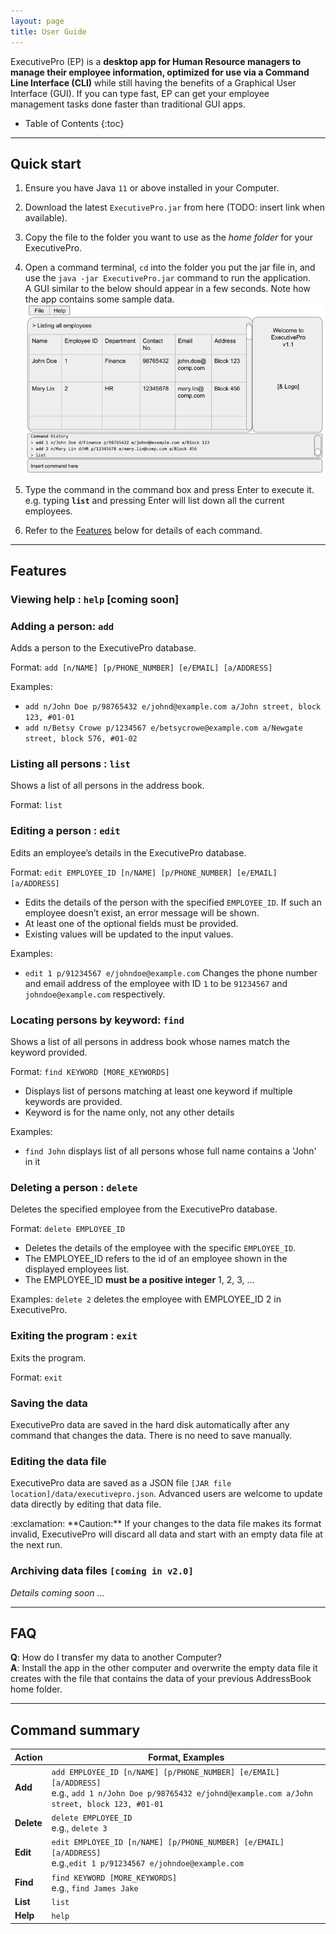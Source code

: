 ```yaml
---
layout: page
title: User Guide
---
```


ExecutivePro (EP) is a **desktop app for Human Resource managers to manage their employee information, optimized for use via a Command Line Interface (CLI)** while still having the benefits of a Graphical User Interface (GUI). If you can type fast, EP can get your employee management tasks done faster than traditional GUI apps.

* Table of Contents
{:toc}

--------------------------------------------------------------------------------------------------------------------

## Quick start

1. Ensure you have Java `11` or above installed in your Computer.

1. Download the latest `ExecutivePro.jar` from here (TODO: insert link when available).

1. Copy the file to the folder you want to use as the _home folder_ for your ExecutivePro.

1. Open a command terminal, `cd` into the folder you put the jar file in, and use the `java -jar ExecutivePro.jar` command to run the application.<br>
   A GUI similar to the below should appear in a few seconds. Note how the app contains some sample data.<br>
   ![Ui](images/Ui.png)

1. Type the command in the command box and press Enter to execute it. e.g. typing **`list`** and pressing Enter will list down all the current employees.<br>

1. Refer to the [Features](#features) below for details of each command.

--------------------------------------------------------------------------------------------------------------------

## Features

### Viewing help : `help` [coming soon]


### Adding a person: `add`

Adds a person to the ExecutivePro database.

Format: `add [n/NAME] [p/PHONE_NUMBER] [e/EMAIL] [a/ADDRESS]`

Examples:
* `add n/John Doe p/98765432 e/johnd@example.com a/John street, block 123, #01-01`
* `add n/Betsy Crowe p/1234567 e/betsycrowe@example.com a/Newgate street, block 576, #01-02`


### Listing all persons : `list`

Shows a list of all persons in the address book.

Format: `list`

### Editing a person : `edit`

Edits an employee’s details in the ExecutivePro database.

Format: `edit EMPLOYEE_ID [n/NAME] [p/PHONE_NUMBER] [e/EMAIL] [a/ADDRESS]`

* Edits the details of the person with the specified `EMPLOYEE_ID`. If such an employee doesn’t exist, an error message will be shown.
* At least one of the optional fields must be provided.
* Existing values will be updated to the input values.

Examples:
*  `edit 1 p/91234567 e/johndoe@example.com` Changes the phone number and email address of the employee with ID `1` to be `91234567` and `johndoe@example.com` respectively.

### Locating persons by keyword: `find`

Shows a list of all persons in address book whose names match the keyword provided.

Format: `find KEYWORD [MORE_KEYWORDS]`

* Displays list of persons matching at least one keyword if multiple keywords are provided.
* Keyword is for the name only, not any other details

Examples:
* `find John` displays list of all persons whose full name contains a 'John' in it  


### Deleting a person : `delete`

Deletes the specified employee from the ExecutivePro database.

Format: `delete EMPLOYEE_ID`

* Deletes the details of the employee with the specific `EMPLOYEE_ID`.
* The EMPLOYEE_ID refers to the id of an employee shown in the displayed employees list.
* The EMPLOYEE_ID **must be a positive integer** 1, 2, 3, …​

Examples:
`delete 2` deletes the employee with EMPLOYEE_ID 2 in ExecutivePro.


### Exiting the program : `exit`

Exits the program.

Format: `exit`

### Saving the data

ExecutivePro data are saved in the hard disk automatically after any command that changes the data. There is no need to save manually.

### Editing the data file

ExecutivePro data are saved as a JSON file `[JAR file location]/data/executivepro.json`. Advanced users are welcome to update data directly by editing that data file.

<div markdown="span" class="alert alert-warning">:exclamation: **Caution:**
If your changes to the data file makes its format invalid, ExecutivePro will discard all data and start with an empty data file at the next run.
</div>

### Archiving data files `[coming in v2.0]`

_Details coming soon ..._

--------------------------------------------------------------------------------------------------------------------

## FAQ

**Q**: How do I transfer my data to another Computer?<br>
**A**: Install the app in the other computer and overwrite the empty data file it creates with the file that contains the data of your previous AddressBook home folder.

--------------------------------------------------------------------------------------------------------------------

## Command summary

| Action     | Format, Examples                                                                                                                                                |
|------------|-----------------------------------------------------------------------------------------------------------------------------------------------------------------|
| **Add**    | `add EMPLOYEE_ID [n/NAME] [p/PHONE_NUMBER] [e/EMAIL] [a/ADDRESS]` <br> e.g., `add 1 n/John Doe p/98765432 e/johnd@example.com a/John street, block 123, #01-01` |
| **Delete** | `delete EMPLOYEE_ID`<br> e.g., `delete 3`                                                                                                                       |
| **Edit**   | `edit EMPLOYEE_ID [n/NAME] [p/PHONE_NUMBER] [e/EMAIL] [a/ADDRESS]`<br> e.g.,`edit 1 p/91234567 e/johndoe@example.com`                                           |
| **Find**   | `find KEYWORD [MORE_KEYWORDS]`<br> e.g., `find James Jake`                                                                                                      |
| **List**   | `list`                                                                                                                                                          |
| **Help**   | `help`                                                                                                                                                          |
